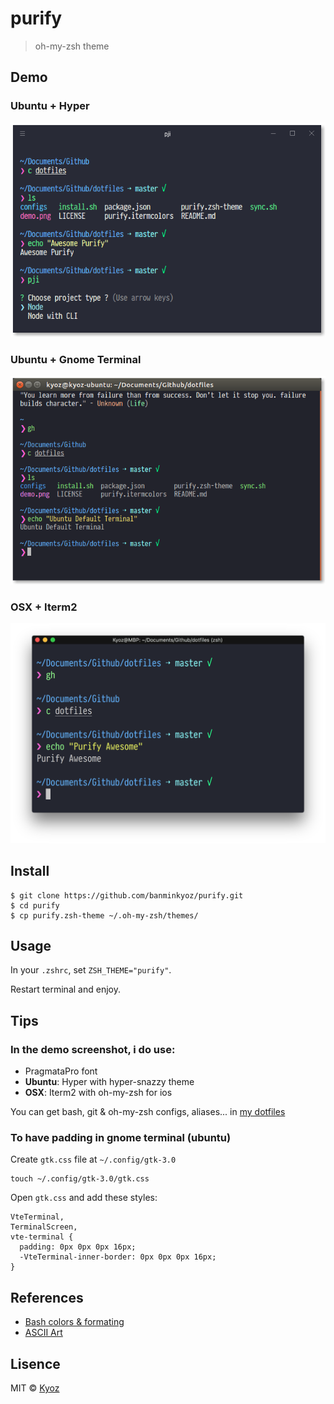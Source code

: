 # purify

> oh-my-zsh theme

## Demo

### Ubuntu + Hyper

<p align="center">
  <img src="demo/demo_ubuntu_hyper.png" width="600px">
</p>

### Ubuntu + Gnome Terminal

<p align="center">
  <img src="demo/demo_ubuntu_gnome.png" width="600px">
</p>

### OSX + Iterm2

<p align="center">
  <img src="demo/demo_osx_iterm2.png" width="600px">
</p>

## Install

```
$ git clone https://github.com/banminkyoz/purify.git
$ cd purify
$ cp purify.zsh-theme ~/.oh-my-zsh/themes/
```

## Usage

In your `.zshrc`, set `ZSH_THEME="purify"`.

Restart terminal and enjoy.

## Tips

### In the demo screenshot, i do use:

* PragmataPro font
* **Ubuntu**: Hyper with hyper-snazzy theme
* **OSX**: Iterm2 with oh-my-zsh for ios

You can get bash, git & oh-my-zsh configs, aliases... in [my dotfiles](https://github.com/banminkyoz/dotfiles)

### To have padding in gnome terminal (ubuntu)

Create `gtk.css` file at `~/.config/gtk-3.0`

```
touch ~/.config/gtk-3.0/gtk.css
```

Open `gtk.css` and add these styles:
```
VteTerminal,
TerminalScreen,
vte-terminal {
  padding: 0px 0px 0px 16px;
  -VteTerminal-inner-border: 0px 0px 0px 16px;
}
```

## References
* [Bash colors & formating](https://misc.flogisoft.com/bash/tip_colors_and_formatting)
* [ASCII Art](https://textart4u.blogspot.com/2013/03/one-line-ascii-text-art.html)

## Lisence
MIT © [Kyoz](mailto:banminkyoz@gmail.com)

